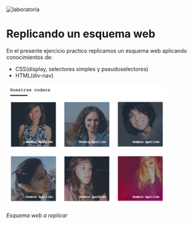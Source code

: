 ![laboratoria](assets/imagen/laboratoria.png)

# Replicando un esquema web

En el presente ejercicio practico replicamos un esquema web aplicando conocimientos de:

  - CSS(display, selectores simples y pseudoselectores)
  - HTML(div-nav)
  

![esquema](assets/imagen/scheme.png)

*Esquema web a replicar*
